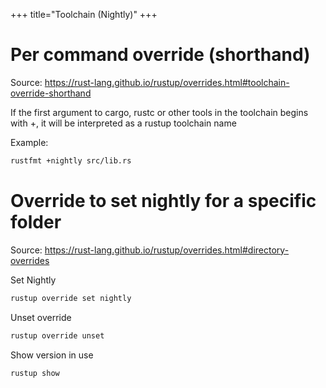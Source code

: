 +++
title="Toolchain (Nightly)"
+++

# Per command override (shorthand)

Source: <https://rust-lang.github.io/rustup/overrides.html#toolchain-override-shorthand>

If the first argument to cargo, rustc or other tools in the toolchain begins with +, it will be interpreted as a rustup toolchain name

Example:
```sh
rustfmt +nightly src/lib.rs
```


# Override to set nightly for a specific folder

Source: <https://rust-lang.github.io/rustup/overrides.html#directory-overrides>

Set Nightly

```sh
rustup override set nightly
```

Unset override

```sh
rustup override unset
```

Show version in use

```sh
rustup show
```